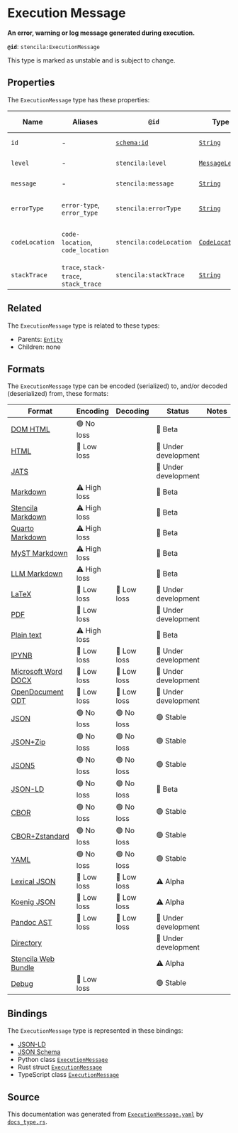 # Execution Message

**An error, warning or log message generated during execution.**

**`@id`**: `stencila:ExecutionMessage`

This type is marked as unstable and is subject to change.

## Properties

The `ExecutionMessage` type has these properties:

| Name           | Aliases                               | `@id`                                | Type                                                                                                          | Description                                                          | Inherited from                                                                                   |
| -------------- | ------------------------------------- | ------------------------------------ | ------------------------------------------------------------------------------------------------------------- | -------------------------------------------------------------------- | ------------------------------------------------------------------------------------------------ |
| `id`           | -                                     | [`schema:id`](https://schema.org/id) | [`String`](https://github.com/stencila/stencila/blob/main/docs/reference/schema/data/string.md)               | The identifier for this item.                                        | [`Entity`](https://github.com/stencila/stencila/blob/main/docs/reference/schema/other/entity.md) |
| `level`        | -                                     | `stencila:level`                     | [`MessageLevel`](https://github.com/stencila/stencila/blob/main/docs/reference/schema/other/message-level.md) | The severity level of the message.                                   | -                                                                                                |
| `message`      | -                                     | `stencila:message`                   | [`String`](https://github.com/stencila/stencila/blob/main/docs/reference/schema/data/string.md)               | The text of the message.                                             | -                                                                                                |
| `errorType`    | `error-type`, `error_type`            | `stencila:errorType`                 | [`String`](https://github.com/stencila/stencila/blob/main/docs/reference/schema/data/string.md)               | The type of error e.g. "SyntaxError", "ZeroDivisionError".           | -                                                                                                |
| `codeLocation` | `code-location`, `code_location`      | `stencila:codeLocation`              | [`CodeLocation`](https://github.com/stencila/stencila/blob/main/docs/reference/schema/flow/code-location.md)  | The location that the error occurred or other message emanated from. | -                                                                                                |
| `stackTrace`   | `trace`, `stack-trace`, `stack_trace` | `stencila:stackTrace`                | [`String`](https://github.com/stencila/stencila/blob/main/docs/reference/schema/data/string.md)               | Stack trace leading up to the error.                                 | -                                                                                                |

## Related

The `ExecutionMessage` type is related to these types:

- Parents: [`Entity`](https://github.com/stencila/stencila/blob/main/docs/reference/schema/other/entity.md)
- Children: none

## Formats

The `ExecutionMessage` type can be encoded (serialized) to, and/or decoded (deserialized) from, these formats:

| Format                                                                                               | Encoding     | Decoding   | Status              | Notes |
| ---------------------------------------------------------------------------------------------------- | ------------ | ---------- | ------------------- | ----- |
| [DOM HTML](https://github.com/stencila/stencila/blob/main/docs/reference/formats/dom.html.md)        | 🟢 No loss    |            | 🔶 Beta              |       |
| [HTML](https://github.com/stencila/stencila/blob/main/docs/reference/formats/html.md)                | 🔷 Low loss   |            | 🚧 Under development |       |
| [JATS](https://github.com/stencila/stencila/blob/main/docs/reference/formats/jats.md)                |              |            | 🚧 Under development |       |
| [Markdown](https://github.com/stencila/stencila/blob/main/docs/reference/formats/md.md)              | ⚠️ High loss |            | 🔶 Beta              |       |
| [Stencila Markdown](https://github.com/stencila/stencila/blob/main/docs/reference/formats/smd.md)    | ⚠️ High loss |            | 🔶 Beta              |       |
| [Quarto Markdown](https://github.com/stencila/stencila/blob/main/docs/reference/formats/qmd.md)      | ⚠️ High loss |            | 🔶 Beta              |       |
| [MyST Markdown](https://github.com/stencila/stencila/blob/main/docs/reference/formats/myst.md)       | ⚠️ High loss |            | 🔶 Beta              |       |
| [LLM Markdown](https://github.com/stencila/stencila/blob/main/docs/reference/formats/llmd.md)        | ⚠️ High loss |            | 🔶 Beta              |       |
| [LaTeX](https://github.com/stencila/stencila/blob/main/docs/reference/formats/latex.md)              | 🔷 Low loss   | 🔷 Low loss | 🚧 Under development |       |
| [PDF](https://github.com/stencila/stencila/blob/main/docs/reference/formats/pdf.md)                  | 🔷 Low loss   |            | 🚧 Under development |       |
| [Plain text](https://github.com/stencila/stencila/blob/main/docs/reference/formats/text.md)          | ⚠️ High loss |            | 🔶 Beta              |       |
| [IPYNB](https://github.com/stencila/stencila/blob/main/docs/reference/formats/ipynb.md)              | 🔷 Low loss   | 🔷 Low loss | 🚧 Under development |       |
| [Microsoft Word DOCX](https://github.com/stencila/stencila/blob/main/docs/reference/formats/docx.md) | 🔷 Low loss   | 🔷 Low loss | 🚧 Under development |       |
| [OpenDocument ODT](https://github.com/stencila/stencila/blob/main/docs/reference/formats/odt.md)     | 🔷 Low loss   | 🔷 Low loss | 🚧 Under development |       |
| [JSON](https://github.com/stencila/stencila/blob/main/docs/reference/formats/json.md)                | 🟢 No loss    | 🟢 No loss  | 🟢 Stable            |       |
| [JSON+Zip](https://github.com/stencila/stencila/blob/main/docs/reference/formats/json.zip.md)        | 🟢 No loss    | 🟢 No loss  | 🟢 Stable            |       |
| [JSON5](https://github.com/stencila/stencila/blob/main/docs/reference/formats/json5.md)              | 🟢 No loss    | 🟢 No loss  | 🟢 Stable            |       |
| [JSON-LD](https://github.com/stencila/stencila/blob/main/docs/reference/formats/jsonld.md)           | 🟢 No loss    | 🟢 No loss  | 🔶 Beta              |       |
| [CBOR](https://github.com/stencila/stencila/blob/main/docs/reference/formats/cbor.md)                | 🟢 No loss    | 🟢 No loss  | 🟢 Stable            |       |
| [CBOR+Zstandard](https://github.com/stencila/stencila/blob/main/docs/reference/formats/cbor.zstd.md) | 🟢 No loss    | 🟢 No loss  | 🟢 Stable            |       |
| [YAML](https://github.com/stencila/stencila/blob/main/docs/reference/formats/yaml.md)                | 🟢 No loss    | 🟢 No loss  | 🟢 Stable            |       |
| [Lexical JSON](https://github.com/stencila/stencila/blob/main/docs/reference/formats/lexical.md)     | 🔷 Low loss   | 🔷 Low loss | ⚠️ Alpha            |       |
| [Koenig JSON](https://github.com/stencila/stencila/blob/main/docs/reference/formats/koenig.md)       | 🔷 Low loss   | 🔷 Low loss | ⚠️ Alpha            |       |
| [Pandoc AST](https://github.com/stencila/stencila/blob/main/docs/reference/formats/pandoc.md)        | 🔷 Low loss   | 🔷 Low loss | 🚧 Under development |       |
| [Directory](https://github.com/stencila/stencila/blob/main/docs/reference/formats/directory.md)      |              |            | 🚧 Under development |       |
| [Stencila Web Bundle](https://github.com/stencila/stencila/blob/main/docs/reference/formats/swb.md)  |              |            | ⚠️ Alpha            |       |
| [Debug](https://github.com/stencila/stencila/blob/main/docs/reference/formats/debug.md)              | 🔷 Low loss   |            | 🟢 Stable            |       |

## Bindings

The `ExecutionMessage` type is represented in these bindings:

- [JSON-LD](https://stencila.org/ExecutionMessage.jsonld)
- [JSON Schema](https://stencila.org/ExecutionMessage.schema.json)
- Python class [`ExecutionMessage`](https://github.com/stencila/stencila/blob/main/python/python/stencila/types/execution_message.py)
- Rust struct [`ExecutionMessage`](https://github.com/stencila/stencila/blob/main/rust/schema/src/types/execution_message.rs)
- TypeScript class [`ExecutionMessage`](https://github.com/stencila/stencila/blob/main/ts/src/types/ExecutionMessage.ts)

## Source

This documentation was generated from [`ExecutionMessage.yaml`](https://github.com/stencila/stencila/blob/main/schema/ExecutionMessage.yaml) by [`docs_type.rs`](https://github.com/stencila/stencila/blob/main/rust/schema-gen/src/docs_type.rs).
